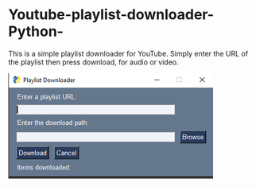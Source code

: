 # Youtube-playlist-downloader-Python-
This is a simple playlist downloader for YouTube. Simply enter the URL of the playlist then press download, for audio or video.

![Screenshot](https://github.com/Oyopiz/Youtube-playlist-downloader-Python-/blob/master/screen.png)

